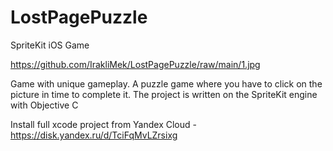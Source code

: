 # LostPagePuzzle
SpriteKit iOS Game

https://github.com/IrakliMek/LostPagePuzzle/raw/main/1.jpg

Game with unique gameplay. A puzzle game where you have to click on the picture in time to complete it. The project is written on the SpriteKit engine with Objective C

Install full xcode project from Yandex Cloud - https://disk.yandex.ru/d/TciFqMvLZrsixg
